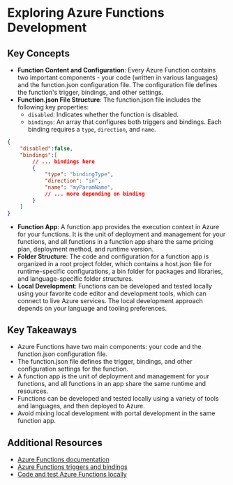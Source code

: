 # Exploring Azure Functions Development

## Key Concepts

- **Function Content and Configuration**: Every Azure Function contains two important components - your code (written in various languages) and the function.json configuration file. The configuration file defines the function's trigger, bindings, and other settings.
- **Function.json File Structure**: The function.json file includes the following key properties:
  - `disabled`: Indicates whether the function is disabled.
  - `bindings`: An array that configures both triggers and bindings. Each binding requires a `type`, `direction`, and `name`.

```json
{
    "disabled":false,
    "bindings":[
        // ... bindings here
        {
            "type": "bindingType",
            "direction": "in",
            "name": "myParamName",
            // ... more depending on binding
        }
    ]
}
```

- **Function App**: A function app provides the execution context in Azure for your functions. It is the unit of deployment and management for your functions, and all functions in a function app share the same pricing plan, deployment method, and runtime version.
- **Folder Structure**: The code and configuration for a function app is organized in a root project folder, which contains a host.json file for runtime-specific configurations, a bin folder for packages and libraries, and language-specific folder structures.
- **Local Development**: Functions can be developed and tested locally using your favorite code editor and development tools, which can connect to live Azure services. The local development approach depends on your language and tooling preferences.

## Key Takeaways

- Azure Functions have two main components: your code and the function.json configuration file.
- The function.json file defines the trigger, bindings, and other configuration settings for the function.
- A function app is the unit of deployment and management for your functions, and all functions in an app share the same runtime and resources.
- Functions can be developed and tested locally using a variety of tools and languages, and then deployed to Azure.
- Avoid mixing local development with portal development in the same function app.

## Additional Resources

- [Azure Functions documentation](https://docs.microsoft.com/azure/azure-functions/)
- [Azure Functions triggers and bindings](https://docs.microsoft.com/azure/azure-functions/functions-triggers-bindings)
- [Code and test Azure Functions locally](https://docs.microsoft.com/azure/azure-functions/functions-run-local)
